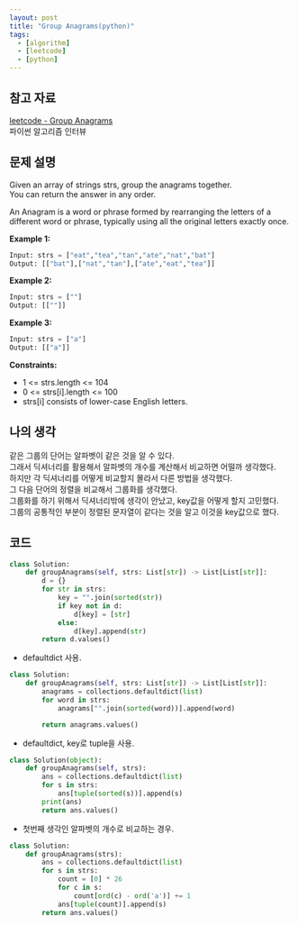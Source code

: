```yaml
---
layout: post
title: "Group Anagrams(python)"
tags:
  - [algorithm]
  - [leetcode]
  - [python]
---
```


## 참고 자료

[leetcode - Group Anagrams](https://leetcode.com/problems/group-anagrams/)   
파이썬 알고리즘 인터뷰

## 문제 설명

Given an array of strings strs, group the anagrams together.  
You can return the answer in any order.

An Anagram is a word or phrase formed by rearranging the letters of a different word or phrase, typically using all the original letters exactly once.

**Example 1:**

```python
Input: strs = ["eat","tea","tan","ate","nat","bat"]
Output: [["bat"],["nat","tan"],["ate","eat","tea"]]
```

**Example 2:**

```python
Input: strs = [""]
Output: [[""]]
```

**Example 3:**

```python
Input: strs = ["a"]
Output: [["a"]]
```

**Constraints:**

- 1 <= strs.length <= 104
- 0 <= strs[i].length <= 100
- strs[i] consists of lower-case English letters.

## 나의 생각

같은 그룹의 단어는 알파벳이 같은 것을 알 수 있다.  
그래서 딕셔너리를 활용해서 알파벳의 개수를 계산해서 비교하면 어떨까 생각했다.  
하지만 각 딕셔너리를 어떻게 비교할지 몰라서 다른 방법을 생각했다.  
그 다음 단어의 정렬을 비교해서 그룹화를 생각했다.  
그룹화를 하기 위해서 딕셔너리밖에 생각이 안났고, key값을 어떻게 할지 고민했다.  
그룹의 공통적인 부분이 정렬된 문자열이 같다는 것을 알고 이것을 key값으로 했다.

## 코드

```python
class Solution:
    def groupAnagrams(self, strs: List[str]) -> List[List[str]]:
        d = {}
        for str in strs:
            key = "".join(sorted(str))
            if key not in d:
                d[key] = [str]
            else:
                d[key].append(str)
        return d.values()
```

- defaultdict 사용.

```python
class Solution:
    def groupAnagrams(self, strs: List[str]) -> List[List[str]]:
        anagrams = collections.defaultdict(list)
        for word in strs:
            anagrams["".join(sorted(word))].append(word)

        return anagrams.values()
```

- defaultdict, key로 tuple을 사용.

```python
class Solution(object):
    def groupAnagrams(self, strs):
        ans = collections.defaultdict(list)
        for s in strs:
            ans[tuple(sorted(s))].append(s)
        print(ans)
        return ans.values()
```

- 첫번째 생각인 알파벳의 개수로 비교하는 경우.

```python
class Solution:
    def groupAnagrams(strs):
        ans = collections.defaultdict(list)
        for s in strs:
            count = [0] * 26
            for c in s:
                count[ord(c) - ord('a')] += 1
            ans[tuple(count)].append(s)
        return ans.values()
```
